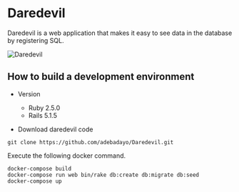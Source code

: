 # Daredevil

Daredevil is a web application that makes it easy to see data in the database by registering SQL.

![Daredevil](https://orig00.deviantart.net/3248/f/2008/143/b/b/daredevil_by_jebriodo.jpg)


## How to build a development environment

- Version
  - Ruby 2.5.0
  - Rails 5.1.5

- Download daredevil code

```
git clone https://github.com/adebadayo/Daredevil.git
```

Execute the following docker command.

```
docker-compose build
docker-compose run web bin/rake db:create db:migrate db:seed
docker-compose up
```
